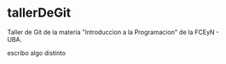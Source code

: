 # tallerDeGit

Taller de Git de la materia "Introduccion a la Programacion" de la FCEyN - UBA.

escribo algo distinto
